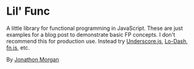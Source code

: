 # Lil' Func #

A little library for functional programming in JavaScript. These are just examples for a blog post to demonstrate basic FP concepts. I don't recommend this for production use. Instead try [Underscore.js](http://underscorejs.org/), [Lo-Dash](http://lodash.com/), [fn.js](http://eliperelman.com/fn.js/), etc.

By [Jonathon Morgan](http://twitter.com/jonathonmorgan)